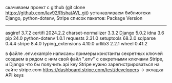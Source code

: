 скачиваем проект с github (git clone https://github.com/lav92/RishatAVL.git)
устанавливаем библиотеки Django, python-dotenv, Stripe 
список пакетов:
Package            Version
------------------ --------
asgiref            3.7.2
certifi            2024.2.2
charset-normalizer 3.3.2
Django             5.0.2
idna               3.6
pip                24.0
python-dotenv      1.0.1
requests           2.31.0
setuptools         68.2.0
sqlparse           0.4.4
stripe             8.4.0
typing_extensions  4.10.0
urllib3            2.2.1
wheel              0.41.2

в файле .env.example написаны примеры константы секретных ключей
создаем в рядом с ним свой файл ".env" с секретными ключами Stripe, и Django
что бы получить api key Stripe нужно зарегистрироваться на сайте stripe.com
https://dashboard.stripe.com/test/developers -> вкладка API keys
